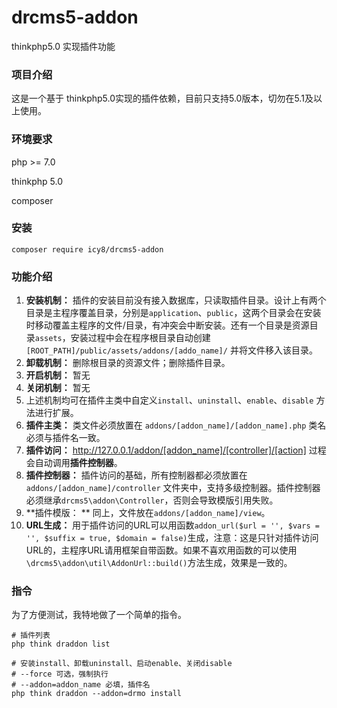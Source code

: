 # drcms5-addon
thinkphp5.0 实现插件功能

### 项目介绍

这是一个基于 thinkphp5.0实现的插件依赖，目前只支持5.0版本，切勿在5.1及以上使用。

### 环境要求

php >= 7.0

thinkphp 5.0

composer

### 安装

```
composer require icy8/drcms5-addon
```

### 功能介绍

1. **安装机制：** 插件的安装目前没有接入数据库，只读取插件目录。设计上有两个目录是主程序覆盖目录，分别是`application`、`public`，这两个目录会在安装时移动覆盖主程序的文件/目录，有冲突会中断安装。还有一个目录是资源目录`assets`，安装过程中会在程序根目录自动创建`[ROOT_PATH]/public/assets/addons/[addo_name]/` 并将文件移入该目录。
2. **卸载机制：** 删除根目录的资源文件；删除插件目录。
3. **开启机制：** 暂无
4. **关闭机制：** 暂无
5. 上述机制均可在插件主类中自定义`install`、`uninstall`、`enable`、`disable` 方法进行扩展。
6. **插件主类：** 类文件必须放置在 `addons/[addon_name]/[addon_name].php` 类名必须与插件名一致。
7. **插件访问：** http://127.0.0.1/addon/[addon_name]/[controller]/[action] 过程会自动调用**插件控制器**。
8. **插件控制器：** 插件访问的基础，所有控制器都必须放置在`addons/[addon_name]/controller` 文件夹中，支持多级控制器。插件控制器必须继承`drcms5\addon\Controller`，否则会导致模版引用失败。
9. **插件模版： ** 同上，文件放在`addons/[addon_name]/view`。
10. **URL生成：** 用于插件访问的URL可以用函数`addon_url($url = '', $vars = '', $suffix = true, $domain = false)`生成，注意：这是只针对插件访问URL的，主程序URL请用框架自带函数。如果不喜欢用函数的可以使用`\drcms5\addon\util\AddonUrl::build()`方法生成，效果是一致的。

### 指令

为了方便测试，我特地做了一个简单的指令。

```shell 
# 插件列表
php think draddon list
```

```shell
# 安装install、卸载uninstall、启动enable、关闭disable
# --force 可选，强制执行
# --addon=addon_name 必填，插件名
php think draddon --addon=drmo install
```

